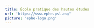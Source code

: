 ```yaml
---
title: École pratique des hautes études
url: 'https://www.ephe.psl.eu/'
picture: 'ephe-logo.png'
---
```

